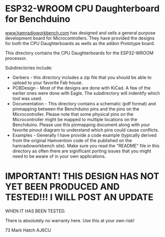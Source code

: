# ESP32-WROOM CPU Daughterboard for Benchduino
 
www.hamradioworkbench.com has designed and sells a general purpose development
board for Microcontrollers. They have provided the designs for both the CPU
Daughterboards as wells as the addon Prototype board.

This directory contains the CPU Daughterboards for the ESP32-WROOM processor.

Subdirectories include:
- Gerbers - this directory includes a zip file that you should be able to upload to
            your favorite Fab house.
- PCBDesign - Most of the designs are done with KiCad. A few of the earlier ones
            were done with Eagle. The subdirectory will indentify which tool was used. 
- Documentation - This directory contains a schematic (pdf format) and pinmapping between
            the Benchduino pins and the pins on the Microcontroller. Please note that
            some physical pins on the Microcontroller might be mapped to multiple 
            locations on the Benchduino. Please use this pinmapping document along
            with your favorite pinout diagram to understand which pins could cause
            conflicts.
- Examples - Generally I have provide a code example (typically derived from the
            original Hamvention code of the published on the hamradioworkbench site).
            Make sure you read the "README" file in this directory as often there are
            significant porting issues that you might need to be aware of in your
            own applications.

# IMPORTANT! THIS DESIGN HAS NOT YET BEEN PRODUCED AND TESTED!!! I WILL POST AN UPDATE
WHEN IT HAS BEEN TESTED.

There is absolutely no warranty here. Use this at your own risk!


73
Mark Hatch
AJ6CU

